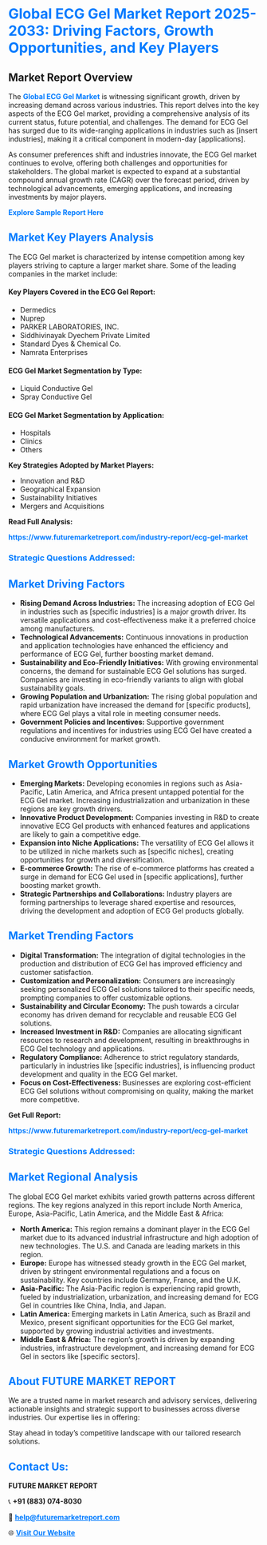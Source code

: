 <h1 style="color: #007BFF;">Global ECG Gel Market Report 2025-2033: Driving Factors, Growth Opportunities, and Key Players</h1>

<section id="overview">
<h2>Market Report Overview</h2>
<p>The <a href="https://www.futuremarketreport.com/industry-report/ecg-gel-market" style="color: #007BFF; text-decoration: none;"><strong>Global ECG Gel Market</strong></a> is witnessing significant growth, driven by increasing demand across various industries. This report delves into the key aspects of the ECG Gel market, providing a comprehensive analysis of its current status, future potential, and challenges. The demand for ECG Gel has surged due to its wide-ranging applications in industries such as [insert industries], making it a critical component in modern-day [applications].</p>
<p>As consumer preferences shift and industries innovate, the ECG Gel market continues to evolve, offering both challenges and opportunities for stakeholders. The global market is expected to expand at a substantial compound annual growth rate (CAGR) over the forecast period, driven by technological advancements, emerging applications, and increasing investments by major players.</p>
</section>

<section id="overview">
<p><a href="https://www.futuremarketreport.com/request-sample/reportId=92648" style="color: #007BFF; text-decoration: none;"><strong>Explore Sample Report Here</strong></a></p>
</section>

<section id="key-players">
<h2 style="color: #007BFF;">Market Key Players Analysis</h2>
<p>The ECG Gel market is characterized by intense competition among key players striving to capture a larger market share. Some of the leading companies in the market include:</p>
<h4>Key Players Covered in the ECG Gel Report:</h4>
<ul><li>Dermedics</li><li>Nuprep</li><li>PARKER LABORATORIES, INC.</li><li>Siddhivinayak Dyechem Private Limited</li><li>Standard Dyes &amp; Chemical Co.</li><li>Namrata Enterprises</li></ul>
<h4>ECG Gel Market Segmentation by Type:</h4>
<ul><li>Liquid Conductive Gel</li><li>Spray Conductive Gel</li></ul>

<h4>ECG Gel Market Segmentation by Application:</h4>
<ul><li>Hospitals</li><li>Clinics</li><li>Others</li></ul>
<p><strong>Key Strategies Adopted by Market Players:</strong></p>
<ul>
<li>Innovation and R&D</li>
<li>Geographical Expansion</li>
<li>Sustainability Initiatives</li>
<li>Mergers and Acquisitions</li>
</ul>
</section>

<section>
<p><strong>Read Full Analysis: </strong></p><a href="https://www.futuremarketreport.com/industry-report/ecg-gel-market" style="color: #007BFF; text-decoration: none;"><strong>https://www.futuremarketreport.com/industry-report/ecg-gel-market</strong></a>
<h3 style="color: #007BFF;">Strategic Questions Addressed:</h3>
</section>

<section id="driving-factors">
<h2 style="color: #007BFF;">Market Driving Factors</h2>
<ul>
<li><strong>Rising Demand Across Industries:</strong> The increasing adoption of ECG Gel in industries such as [specific industries] is a major growth driver. Its versatile applications and cost-effectiveness make it a preferred choice among manufacturers.</li>
<li><strong>Technological Advancements:</strong> Continuous innovations in production and application technologies have enhanced the efficiency and performance of ECG Gel, further boosting market demand.</li>
<li><strong>Sustainability and Eco-Friendly Initiatives:</strong> With growing environmental concerns, the demand for sustainable ECG Gel solutions has surged. Companies are investing in eco-friendly variants to align with global sustainability goals.</li>
<li><strong>Growing Population and Urbanization:</strong> The rising global population and rapid urbanization have increased the demand for [specific products], where ECG Gel plays a vital role in meeting consumer needs.</li>
<li><strong>Government Policies and Incentives:</strong> Supportive government regulations and incentives for industries using ECG Gel have created a conducive environment for market growth.</li>
</ul>
</section>

<section id="growth-opportunities">
<h2 style="color: #007BFF;">Market Growth Opportunities</h2>
<ul>
<li><strong>Emerging Markets:</strong> Developing economies in regions such as Asia-Pacific, Latin America, and Africa present untapped potential for the ECG Gel market. Increasing industrialization and urbanization in these regions are key growth drivers.</li>
<li><strong>Innovative Product Development:</strong> Companies investing in R&D to create innovative ECG Gel products with enhanced features and applications are likely to gain a competitive edge.</li>
<li><strong>Expansion into Niche Applications:</strong> The versatility of ECG Gel allows it to be utilized in niche markets such as [specific niches], creating opportunities for growth and diversification.</li>
<li><strong>E-commerce Growth:</strong> The rise of e-commerce platforms has created a surge in demand for ECG Gel used in [specific applications], further boosting market growth.</li>
<li><strong>Strategic Partnerships and Collaborations:</strong> Industry players are forming partnerships to leverage shared expertise and resources, driving the development and adoption of ECG Gel products globally.</li>
</ul>
</section>

<section id="trending-factors">
<h2 style="color: #007BFF;">Market Trending Factors</h2>
<ul>
<li><strong>Digital Transformation:</strong> The integration of digital technologies in the production and distribution of ECG Gel has improved efficiency and customer satisfaction.</li>
<li><strong>Customization and Personalization:</strong> Consumers are increasingly seeking personalized ECG Gel solutions tailored to their specific needs, prompting companies to offer customizable options.</li>
<li><strong>Sustainability and Circular Economy:</strong> The push towards a circular economy has driven demand for recyclable and reusable ECG Gel solutions.</li>
<li><strong>Increased Investment in R&D:</strong> Companies are allocating significant resources to research and development, resulting in breakthroughs in ECG Gel technology and applications.</li>
<li><strong>Regulatory Compliance:</strong> Adherence to strict regulatory standards, particularly in industries like [specific industries], is influencing product development and quality in the ECG Gel market.</li>
<li><strong>Focus on Cost-Effectiveness:</strong> Businesses are exploring cost-efficient ECG Gel solutions without compromising on quality, making the market more competitive.</li>
</ul>
</section>

<section>
<p><strong>Get Full Report: </strong></p><a href="https://www.futuremarketreport.com/industry-report/ecg-gel-market" style="color: #007BFF; text-decoration: none;"><strong>https://www.futuremarketreport.com/industry-report/ecg-gel-market</strong></a>
<h3 style="color: #007BFF;">Strategic Questions Addressed:</h3>
</section>


<section id="regional-analysis">
<h2 style="color: #007BFF;">Market Regional Analysis</h2>
<p>The global ECG Gel market exhibits varied growth patterns across different regions. The key regions analyzed in this report include North America, Europe, Asia-Pacific, Latin America, and the Middle East & Africa:</p>
<ul>
<li><strong>North America:</strong> This region remains a dominant player in the ECG Gel market due to its advanced industrial infrastructure and high adoption of new technologies. The U.S. and Canada are leading markets in this region.</li>
<li><strong>Europe:</strong> Europe has witnessed steady growth in the ECG Gel market, driven by stringent environmental regulations and a focus on sustainability. Key countries include Germany, France, and the U.K.</li>
<li><strong>Asia-Pacific:</strong> The Asia-Pacific region is experiencing rapid growth, fueled by industrialization, urbanization, and increasing demand for ECG Gel in countries like China, India, and Japan.</li>
<li><strong>Latin America:</strong> Emerging markets in Latin America, such as Brazil and Mexico, present significant opportunities for the ECG Gel market, supported by growing industrial activities and investments.</li>
<li><strong>Middle East & Africa:</strong> The region’s growth is driven by expanding industries, infrastructure development, and increasing demand for ECG Gel in sectors like [specific sectors].</li>
</ul>
</section>

<footer>
<h2 style="color: #007BFF;">About FUTURE MARKET REPORT</h2>
<p>We are a trusted name in market research and advisory services, delivering actionable insights and strategic support to businesses across diverse industries. Our expertise lies in offering:</p>

<p>Stay ahead in today’s competitive landscape with our tailored research solutions.</p>

<h2 style="color: #007BFF;">Contact Us:</h2>
<p><strong>FUTURE MARKET REPORT</strong></p>
<p>📞 <strong>+91 (883) 074-8030</strong></p>
<p>📧 <strong><a href="mailto:help@futuremarketreport.com" style="color: #007BFF;">help@futuremarketreport.com</a></strong></p>
<p>🌐 <strong><a href="https://www.futuremarketreport.com/" style="color: #007BFF;">Visit Our Website</a></strong></p>
</footer>